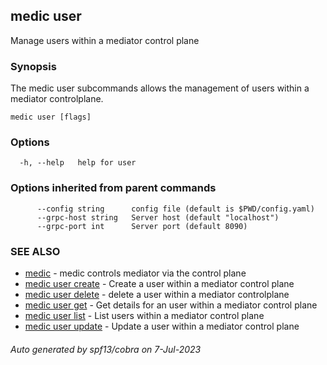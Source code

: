 ## medic user

Manage users within a mediator control plane

### Synopsis

The medic user subcommands allows the management of users within
a mediator controlplane.

```
medic user [flags]
```

### Options

```
  -h, --help   help for user
```

### Options inherited from parent commands

```
      --config string      config file (default is $PWD/config.yaml)
      --grpc-host string   Server host (default "localhost")
      --grpc-port int      Server port (default 8090)
```

### SEE ALSO

* [medic](medic.md)	 - medic controls mediator via the control plane
* [medic user create](medic_user_create.md)	 - Create a user within a mediator control plane
* [medic user delete](medic_user_delete.md)	 - delete a user within a mediator controlplane
* [medic user get](medic_user_get.md)	 - Get details for an user within a mediator control plane
* [medic user list](medic_user_list.md)	 - List users within a mediator control plane
* [medic user update](medic_user_update.md)	 - Update a user within a mediator control plane

###### Auto generated by spf13/cobra on 7-Jul-2023
